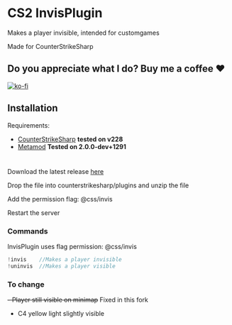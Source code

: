 ﻿
# CS2 InvisPlugin

Makes a player invisible, intended for customgames

Made for CounterStrikeSharp


## Do you appreciate what I do? Buy me a coffee ❤️

[![ko-fi](https://ko-fi.com/img/githubbutton_sm.svg)](https://ko-fi.com/A0A3XXU4F)
## Installation
Requirements:
- [CounterStrikeSharp](https://github.com/roflmuffin/CounterStrikeSharp/) **tested on v228**
- [Metamod](https://www.sourcemm.net/) **Tested on 2.0.0-dev+1291**
#
Download the latest release [here](https://github.com/maniolos/Cs2Invis/releases)

Drop the file into counterstrikesharp/plugins and unzip the file

Add the permission flag: @css/invis

Restart the server






    
### Commands

InvisPlugin uses flag permission: @css/invis

```js
!invis    //Makes a player invisible
!uninvis  //Makes a player visible

```
### To change

~~- Player still visible on minimap~~ Fixed in this fork
- C4 yellow light slightly visible
